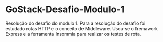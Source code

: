 # GoStack-Desafio-Modulo-1
Resolução do desafio do modulo 1. Para a resolução do desafio foi estudado rotas HTTP e o conceito de Middleware. Usou-se o fremawork Express e a ferramenta Insommia para realizar os testes de rota.
